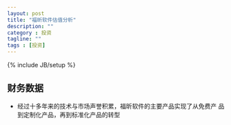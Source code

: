 ```yaml
---
layout: post
title: "福昕软件估值分析"
description: ""
category : 投资
tagline: ""
tags : [投资]
---
```

{% include JB/setup %}


## 财务数据

* 经过十多年来的技术与市场声誉积累，福昕软件的主要产品实现了从免费产
品到定制化产品，再到标准化产品的转型

